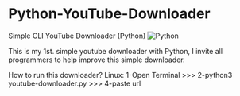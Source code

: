 # Python-YouTube-Downloader
Simple CLI YouTube Downloader (Python)
![Python](https://img.shields.io/badge/python-3670A0?logo=python&logoColor=ffdd54&style=for-the-badge)

This is my 1st. simple youtube downloader with Python, I invite all programmers to help improve this simple downloader.

How to run this downloader?
Linux: 1-Open Terminal >>> 2-python3 youtube-downloader.py >>> 4-paste url
